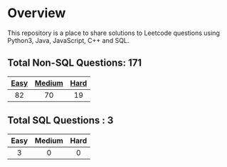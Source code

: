 # Overview

This repository is a place to share solutions to Leetcode questions using Python3, Java, JavaScript, C++ and SQL.


## Total Non-SQL Questions: 171

| [Easy](https://github.com/ezryn-zaharoff/leetcode-solutions/tree/master/01-easy) | [Medium](https://github.com/ezryn-zaharoff/leetcode-solutions/tree/master/02-medium) | [Hard](https://github.com/ezryn-zaharoff/leetcode-solutions/tree/master/03-hard) |
|:----:|:------:|:----:|
|  82  |   70   |  19  |


## Total SQL Questions : 3

| Easy | Medium | Hard |
|:----:|:------:|:----:|
|   3  |    0   |   0  |
